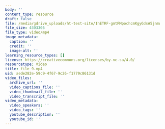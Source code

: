 ```yaml
---
body: ''
content_type: resource
draft: false
file: /media/gdrive_uploads/ht-test-site/1hETRF-gmtFMpochcmKgyGdsA5jnmAMXI/file-9.mp4
file_size: 4303305
file_type: video/mp4
image_metadata:
  caption: ''
  credit: ''
  image-alt: ''
learning_resource_types: []
license: https://creativecommons.org/licenses/by-nc-sa/4.0/
resourcetype: Video
title: file 9.mp4
uid: aede282e-59c9-4f67-9c26-f1779c86131d
video_files:
  archive_url: ''
  video_captions_file: ''
  video_thumbnail_file: ''
  video_transcript_file: ''
video_metadata:
  video_speakers: ''
  video_tags: ''
  youtube_description: ''
  youtube_id: ''
---
```

